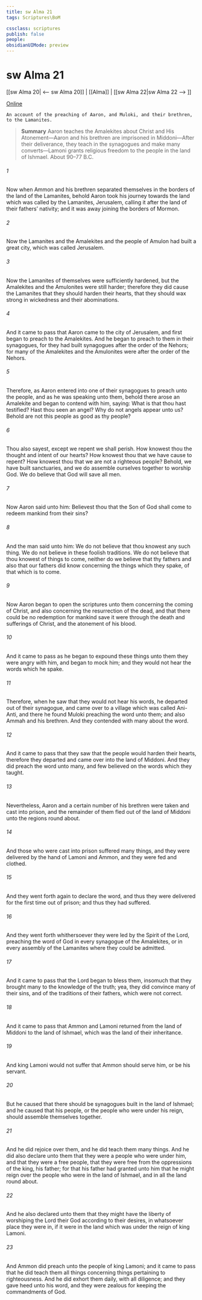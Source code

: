 ```yaml
---
title: sw Alma 21
tags: Scriptures\BoM

cssclass: scriptures
publish: false
people:
obsidianUIMode: preview
---
```


# sw Alma 21
[[sw Alma 20| <-- sw Alma 20]] | [[Alma]] | [[sw Alma 22|sw Alma 22 --> ]]

[Online](https://churchofjesuschrist.org/study/scriptures/bofm/alma/21?lang=eng)

```
An account of the preaching of Aaron, and Muloki, and their brethren, to the Lamanites.
```

> __Summary__
Aaron teaches the Amalekites about Christ and His Atonement—Aaron and his brethren are imprisoned in Middoni—After their deliverance, they teach in the synagogues and make many converts—Lamoni grants religious freedom to the people in the land of Ishmael. About 90–77 B.C.

###### 1 
Now when Ammon and his brethren separated themselves in the borders of the land of the Lamanites, behold Aaron took his journey towards the land which was called by the Lamanites, Jerusalem, calling it after the land of their fathers’ nativity; and it was away joining the borders of Mormon.

###### 2 
Now the Lamanites and the Amalekites and the people of Amulon had built a great city, which was called Jerusalem.

###### 3 
Now the Lamanites of themselves were sufficiently hardened, but the Amalekites and the Amulonites were still harder; therefore they did cause the Lamanites that they should harden their hearts, that they should wax strong in wickedness and their abominations.

###### 4 
And it came to pass that Aaron came to the city of Jerusalem, and first began to preach to the Amalekites. And he began to preach to them in their synagogues, for they had built synagogues after the order of the Nehors; for many of the Amalekites and the Amulonites were after the order of the Nehors.

###### 5 
Therefore, as Aaron entered into one of their synagogues to preach unto the people, and as he was speaking unto them, behold there arose an Amalekite and began to contend with him, saying: What is that thou hast testified? Hast thou seen an angel? Why do not angels appear unto us? Behold are not this people as good as thy people?

###### 6 
Thou also sayest, except we repent we shall perish. How knowest thou the thought and intent of our hearts? How knowest thou that we have cause to repent? How knowest thou that we are not a righteous people? Behold, we have built sanctuaries, and we do assemble ourselves together to worship God. We do believe that God will save all men.

###### 7 
Now Aaron said unto him: Believest thou that the Son of God shall come to redeem mankind from their sins?

###### 8 
And the man said unto him: We do not believe that thou knowest any such thing. We do not believe in these foolish traditions. We do not believe that thou knowest of things to come, neither do we believe that thy fathers and also that our fathers did know concerning the things which they spake, of that which is to come.

###### 9 
Now Aaron began to open the scriptures unto them concerning the coming of Christ, and also concerning the resurrection of the dead, and that there could be no redemption for mankind save it were through the death and sufferings of Christ, and the atonement of his blood.

###### 10 
And it came to pass as he began to expound these things unto them they were angry with him, and began to mock him; and they would not hear the words which he spake.

###### 11 
Therefore, when he saw that they would not hear his words, he departed out of their synagogue, and came over to a village which was called Ani-Anti, and there he found Muloki preaching the word unto them; and also Ammah and his brethren. And they contended with many about the word.

###### 12 
And it came to pass that they saw that the people would harden their hearts, therefore they departed and came over into the land of Middoni. And they did preach the word unto many, and few believed on the words which they taught.

###### 13 
Nevertheless, Aaron and a certain number of his brethren were taken and cast into prison, and the remainder of them fled out of the land of Middoni unto the regions round about.

###### 14 
And those who were cast into prison suffered many things, and they were delivered by the hand of Lamoni and Ammon, and they were fed and clothed.

###### 15 
And they went forth again to declare the word, and thus they were delivered for the first time out of prison; and thus they had suffered.

###### 16 
And they went forth whithersoever they were led by the Spirit of the Lord, preaching the word of God in every synagogue of the Amalekites, or in every assembly of the Lamanites where they could be admitted.

###### 17 
And it came to pass that the Lord began to bless them, insomuch that they brought many to the knowledge of the truth; yea, they did convince many of their sins, and of the traditions of their fathers, which were not correct.

###### 18 
And it came to pass that Ammon and Lamoni returned from the land of Middoni to the land of Ishmael, which was the land of their inheritance.

###### 19 
And king Lamoni would not suffer that Ammon should serve him, or be his servant.

###### 20 
But he caused that there should be synagogues built in the land of Ishmael; and he caused that his people, or the people who were under his reign, should assemble themselves together.

###### 21 
And he did rejoice over them, and he did teach them many things. And he did also declare unto them that they were a people who were under him, and that they were a free people, that they were free from the oppressions of the king, his father; for that his father had granted unto him that he might reign over the people who were in the land of Ishmael, and in all the land round about.

###### 22 
And he also declared unto them that they might have the liberty of worshiping the Lord their God according to their desires, in whatsoever place they were in, if it were in the land which was under the reign of king Lamoni.

###### 23 
And Ammon did preach unto the people of king Lamoni; and it came to pass that he did teach them all things concerning things pertaining to righteousness. And he did exhort them daily, with all diligence; and they gave heed unto his word, and they were zealous for keeping the commandments of God.

